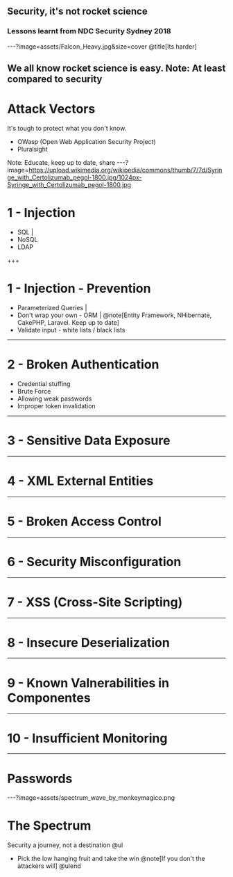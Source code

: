 ## Security, it's not rocket science
### Lessons learnt from NDC Security Sydney 2018

---?image=assets/Falcon_Heavy.jpg&size=cover
@title[Its harder]

We all know rocket science is easy.
Note:
At least compared to security
---
# Attack Vectors
It's tough to protect what you don't know.
- OWasp (Open Web Application Security Project)
- Pluralsight

Note:
Educate, keep up to date, share
---?image=https://upload.wikimedia.org/wikipedia/commons/thumb/7/7d/Syringe_with_Certolizumab_pegol-1800.jpg/1024px-Syringe_with_Certolizumab_pegol-1800.jpg
# 1 - Injection
* SQL |
* NoSQL
* LDAP

+++

# 1 - Injection - Prevention

* Parameterized Queries |
* Don't wrap your own - ORM | @note[Entity Framework, NHibernate, CakePHP, Laravel. Keep up to date]
* Validate input - white lists / black lists

---

# 2 - Broken Authentication

* Credential stuffing
* Brute Force
* Allowing weak passwords
* Improper token invalidation

---
# 3 - Sensitive Data Exposure

---
# 4 - XML External Entities

---
# 5 - Broken Access Control

---
# 6 - Security Misconfiguration

---
# 7 - XSS (Cross-Site Scripting)

---
# 8 - Insecure Deserialization

---
# 9 - Known Valnerabilities in Componentes

---
# 10 - Insufficient Monitoring

---
# Passwords

---?image=assets/spectrum_wave_by_monkeymagico.png

[comment]: # (Image found at https://monkeymagico.deviantart.com/art/Spectrum-Wave-133641157)

# The Spectrum
Security a journey, not a destination
@ul
* Pick the low hanging fruit and take the win @note[If you don't the attackers will]
@ulend